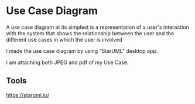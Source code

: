 # Use Case Diagram

A use case diagram at its simplest is a representation of a user's interaction with the system that shows the relationship between the user and the different use cases in which the user is involved

I made the use case diagram by using "StarUML" desktop app. 

I am attaching both JPEG and pdf of my Use Case. 

## Tools

https://staruml.io/

